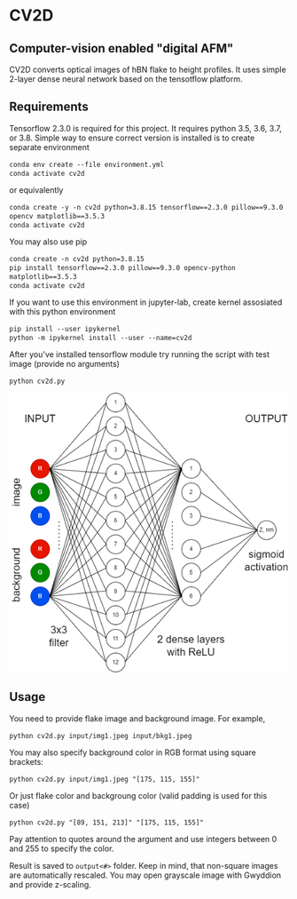 # CV2D 
## Computer-vision enabled "digital AFM"

CV2D converts optical images of hBN flake to height profiles.
It uses simple 2-layer dense neural network based on the tensotflow platform.


## Requirements
Tensorflow 2.3.0 is required for this project. It requires python 3.5, 3.6, 3.7, or 3.8.
Simple way to ensure correct version is installed is to create separate environment
```
conda env create --file environment.yml
conda activate cv2d
```
or equivalently
```
conda create -y -n cv2d python=3.8.15 tensorflow==2.3.0 pillow==9.3.0 opencv matplotlib==3.5.3
conda activate cv2d
```
You may also use pip
```
conda create -n cv2d python=3.8.15
pip install tensorflow==2.3.0 pillow==9.3.0 opencv-python matplotlib==3.5.3
conda activate cv2d
```


If you want to use this environment in jupyter-lab, create kernel assosiated with this python environment
```
pip install --user ipykernel
python -m ipykernel install --user --name=cv2d
```
After you've installed tensorflow module try running the script with test image (provide no arguments)
```
python cv2d.py
```

![architecture](model/architecture.png)

## Usage
You need to provide flake image and background image. For example,
```
python cv2d.py input/img1.jpeg input/bkg1.jpeg
```
You may also specify background color in RGB format using square brackets:
```
python cv2d.py input/img1.jpeg "[175, 115, 155]"
```
Or just flake color and backgroung color (valid padding is used for this case)
```
python cv2d.py "[89, 151, 213]" "[175, 115, 155]"
```
Pay attention to quotes around the argument and use integers between 0 and 255 to specify the color.

Result is saved to `output<#>` folder.
Keep in mind, that non-square images are automatically rescaled.
You may open grayscale image with Gwyddion and provide z-scaling.